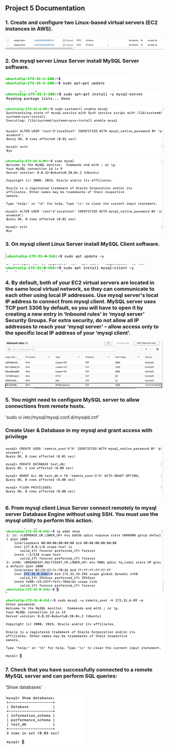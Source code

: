 ## Project 5 Documentation

### 1. Create and configure two Linux-based virtual servers (EC2 instances in AWS).

![E2C](./E2c.png)

### 2. On mysql server Linux Server install MySQL Server software.

![Apt update](./sud%20apt%20upda.png)

![install server](./install%20mysql%20server.png)

![Enable mysql](./systemctl%20enable.png)

![Alter user](./Alter%20user.png)

![Sudo mysql](./sud%20mysql.png)

### 3. On mysql client Linux Server install MySQL Client software.

![Apt update](./sudo%20apt%20upd.png)

![install mysql client](./install%20mysql%20client.png)

### 4. By default, both of your EC2 virtual servers are located in the same local virtual network, so they can communicate to each other using local IP addresses. Use mysql server's local IP address to connect from mysql client. MySQL server uses TCP port 3306 by default, so you will have to open it by creating a new entry in ‘Inbound rules’ in ‘mysql server’ Security Groups. For extra security, do not allow all IP addresses to reach your ‘mysql server’ – allow access only to the specific local IP address of your ‘mysql client’.

![E2C TCP](./TCP%203306.png)

### 5. You might need to configure MySQL server to allow connections from remote hosts.

'sudo vi /etc/mysql/mysql.conf.d/mysqld.cnf'

### Create User & Database in my mysql and grant access with privilege

![Create command](./create%20user%20in%20mysql%20env.png)

### 6. From mysql client Linux Server connect remotely to mysql server Database Engine without using SSH. You must use the mysql utility to perform this action.

![SHow IP add on server](./show%20ip%20add.png)

![E2C](./connect%20client%20to%20server.png)

### 7. Check that you have successfully connected to a remote MySQL server and can perform SQL queries:

'Show databases'

![Dispaly db](./show%20db.png)